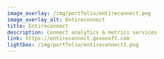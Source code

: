 ```yaml
---
image_overlay: /img/portfolio/entireconnect.png
image_overlay_alt: Entireconnect
title: Entireconnect
description: Connect analytics & metrics services
link: https://entireconnect.gevosoft.com
lightbox: /img/portfolio/entireconnect1.png
---
```

